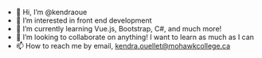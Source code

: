 - 👋 Hi, I’m @kendraoue
- 👀 I’m interested in front end development
- 🌱 I’m currently learning Vue.js, Bootstrap, C#, and much more!
- 💞️ I’m looking to collaborate on anything! I want to learn as much as I can
- 📫 How to reach me by email, kendra.ouellet@mohawkcollege.ca


